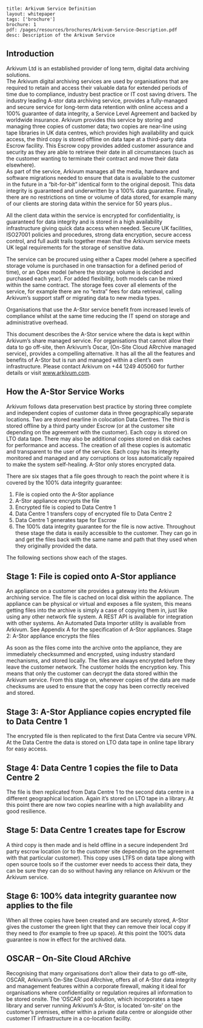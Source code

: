 ```title: Arkivum Service Definitionlayout: whitepapertags: ['brochure']brochure: 1pdf: /pages/resources/brochures/Arkivum-Service-Description.pdfdesc: Description of the Arkivum Service```## IntroductionArkivum Ltd is an established provider of long term, digital data archiving solutions.  The Arkivum digital archiving services are used by organisations that are required to retain and access their valuable data for extended periods of time due to compliance, industry best practice or IT cost saving drivers. The industry leading A-stor data archiving service, provides a fully-managed and secure service for long-term data retention with online access and a 100% guarantee of data integrity, a Service Level Agreement and backed by worldwide insurance.Arkivum provides this service by storing and managing three copies of customer data; two copies are near-line using tape libraries in UK data centres, which provides high availability and quick access, the third copy is stored offline on data tape at a third-party data Escrow facility.  This Escrow copy provides added customer assurance and security as they are able to retrieve their date in all circumstances (such as the customer wanting to terminate their contract and move their data elsewhere).  As part of the service, Arkivum manages all the media, hardware and software migrations needed to ensure that data is available to the customer in the future in a “bit-for-bit” identical form to the original deposit.   This data integrity is guaranteed and underwritten by a 100% data guarantee. Finally, there are no restrictions on time or volume of data stored, for example many of our clients are storing data within the service for 50 years plus..  All the client data within the service is encrypted for confidentiality, is guaranteed for data integrity and is stored in a high availability infrastructure giving quick data access when needed.  Secure UK facilities, ISO27001 policies and procedures, strong data encryption, secure access control, and full audit trails together mean that the Arkivum service meets UK legal requirements for the storage of sensitive data.  The service can be procured using either a Capex model (where a specified storage volume is purchased in one transaction for a defined period of time), or an Opex model (where the storage volume is decided and purchased each year).  For added flexibility, both models can be mixed within the same contract. The storage fees cover all elements of the service, for example there are no “extra” fees for data retrieval, calling Arkivum’s support staff or migrating data to new media types.Organisations that use the A-Stor service benefit from increased levels of compliance whilst at the same time reducing the IT spend on storage and administrative overhead.  This document describes the A-Stor service where the data is kept within Arkivum’s share managed service.  For organisations that cannot allow their data to go off-site, then Arkivum’s Oscar, (On-Site Cloud ARrchive managed service), provides a compelling alternative. It has all the all the features and benefits of A-Stor but is run and managed within a client’s own infrastructure. Please contact Arkivum on +44 1249 405060 for further details or visit www.arkivum.com.  ## How the A-Stor Service WorksArkivum follows data preservation best practice by storing three complete and independent copies of customer data in three geographically separate locations.   Two are stored nearline in colocation Data Centres. The third is stored offline by a third party under Escrow (or at the customer site depending on the agreement with the customer). Each copy is stored on LTO data tape.   There may also be additional copies stored on disk caches for performance and access.  The creation of all these copies is automatic and transparent to the user of the service.   Each copy has its integrity monitored and managed and any corruptions or loss automatically repaired to make the system self-healing. A-Stor only stores encrypted data. There are six stages that a file goes through to reach the point where it is covered by the 100% data integrity guarantee: 1.	File is copied onto the A-Stor appliance2.	A-Stor appliance encrypts the file3.	Encrypted file is copied to Data Centre 14.	Data Centre 1 transfers copy of encrypted file to Data Centre 25.	Data Centre 1 generates tape for Escrow6.	The 100% data integrity guarantee for the file is now active.Throughout these stage the data is easily accessible to the customer. They can go in and get the files back with the same name and path that they used when they originally provided the data.The following sections show each of the stages.## Stage 1: File is copied onto A-Stor appliance  An appliance on a customer site provides a gateway into the Arkivum archiving service.  The file is cached on local disk within the appliance.The appliance can be physical or virtual and exposes a file system, this means getting files into the archive is simply a case of copying them in, just like using any other network file system. A REST API is available for integration with other systems. An Automated Data Importer utility is available from Arkivum.See Appendix A for the specification of A-Stor appliances.Stage 2: A-Stor appliance encrypts the files  As soon as the files come into the archive onto the appliance, they are immediately checksummed and encrypted, using industry standard mechanisms, and stored locally. The files are always encrypted before they leave the customer network. The customer holds the encryption key. This means that only the customer can decrypt the data stored within the Arkivum service. From this stage on, whenever copies of the data are made checksums are used to ensure that the copy has been correctly received and stored.## Stage 3: A-Stor Appliance copies encrypted file to Data Centre 1  The encrypted file is then replicated to the first Data Centre via secure VPN. At the Data Centre the data is stored on LTO data tape in online tape library for easy access.  ## Stage 4: Data Centre 1 copies the file to Data Centre 2 The file is then replicated from Data Centre 1 to the second data centre in a different geographical location.  Again it’s stored on LTO tape in a library. At this point there are now two copies nearline with a high availability and good resilience.  ## Stage 5: Data Centre 1 creates tape for EscrowA third copy is then made and is held offline in a secure independent 3rd party escrow location (or to the customer site depending on the agreement with that particular customer).  This copy uses LTFS on data tape along with open source tools so if the customer ever needs to access their data, they can be sure they can do so without having any reliance on Arkivum or the Arkivum service.## Stage 6: 100% data integrity guarantee now applies to the file When all three copies have been created and are securely stored, A-Stor gives the customer the green light that they can remove their local copy if they need to (for example to free up space).  At this point the 100% data guarantee is now in effect for the archived data. ## OSCAR – On-Site Cloud ARchiveRecognising that many organisations don’t allow their data to go off-site, OSCAR, Arkivum’s On-Site Cloud ARrchive, offers all of A-Stor data integrity and management features within a corporate firewall, making it ideal for organisations where confidentiality or regulation requires all information to be stored onsite.The ‘OSCAR’ pod solution, which incorporates a tape library and server running Arkivum’s A-Stor, is located ‘on-site’ on the customer’s premises, either within a private data centre or alongside other customer IT infrastructure in a co-location facility.
